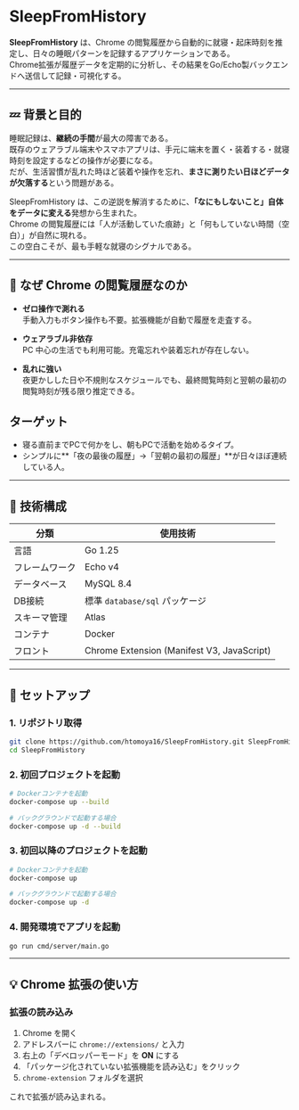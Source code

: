 # SleepFromHistory

**SleepFromHistory** は、Chrome の閲覧履歴から自動的に就寝・起床時刻を推定し、日々の睡眠パターンを記録するアプリケーションである。  
Chrome拡張が履歴データを定期的に分析し、その結果をGo/Echo製バックエンドへ送信して記録・可視化する。

---


## 💤 背景と目的

睡眠記録は、**継続の手間**が最大の障害である。  
既存のウェアラブル端末やスマホアプリは、手元に端末を置く・装着する・就寝時刻を設定するなどの操作が必要になる。  
だが、生活習慣が乱れた時ほど装着や操作を忘れ、**まさに測りたい日ほどデータが欠落する**という問題がある。

SleepFromHistory は、この逆説を解消するために、**「なにもしないこと」自体をデータに変える**発想から生まれた。  
Chrome の閲覧履歴には「人が活動していた痕跡」と「何もしていない時間（空白）」が自然に現れる。  
この空白こそが、最も手軽な就寝のシグナルである。

---

## 🧠 なぜ Chrome の閲覧履歴なのか

- **ゼロ操作で測れる**  
  手動入力もボタン操作も不要。拡張機能が自動で履歴を走査する。  

- **ウェアラブル非依存**  
  PC 中心の生活でも利用可能。充電忘れや装着忘れが存在しない。  

- **乱れに強い**  
  夜更かしした日や不規則なスケジュールでも、最終閲覧時刻と翌朝の最初の閲覧時刻が残る限り推定できる。  

## ターゲット
- 寝る直前までPCで何かをし、朝もPCで活動を始めるタイプ。
- シンプルに**「夜の最後の履歴」→「翌朝の最初の履歴」**が日々ほぼ連続している人。

---

## 🧩 技術構成

| 分類 | 使用技術 |
|------|-----------|
| 言語 | Go 1.25 |
| フレームワーク | Echo v4 |
| データベース | MySQL 8.4 |
| DB接続 | 標準 `database/sql` パッケージ |
| スキーマ管理 | Atlas |
| コンテナ | Docker |
| フロント | Chrome Extension (Manifest V3, JavaScript) |

---

## 🚀 セットアップ

### 1. リポジトリ取得
```bash
git clone https://github.com/htomoya16/SleepFromHistory.git SleepFromHistory
cd SleepFromHistory
```

### 2. 初回プロジェクトを起動
```bash
# Dockerコンテナを起動
docker-compose up --build

# バックグラウンドで起動する場合
docker-compose up -d --build
```

### 3. 初回以降のプロジェクトを起動
```bash
# Dockerコンテナを起動
docker-compose up

# バックグラウンドで起動する場合
docker-compose up -d
```

### 4. 開発環境でアプリを起動
```bash
go run cmd/server/main.go
```

---

## 💡 Chrome 拡張の使い方

### 拡張の読み込み

1. Chrome を開く  
2. アドレスバーに `chrome://extensions/` と入力  
3. 右上の「デベロッパーモード」を **ON** にする  
4. 「パッケージ化されていない拡張機能を読み込む」をクリック  
5. `chrome-extension` フォルダを選択  

これで拡張が読み込まれる。